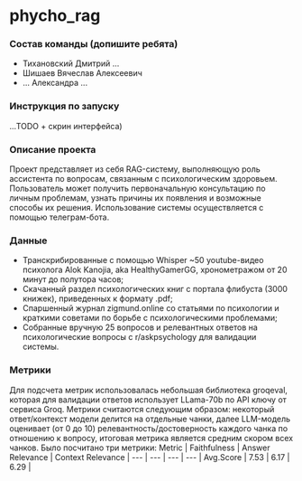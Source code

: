 # phycho_rag


### Состав команды (допишите ребята)

- Тихановский Дмитрий ...
- Шишаев Вячеслав Алексеевич
- ... Александра ...


### Инструкция по запуску
...TODO + скрин интерфейса)


### Описание проекта

Проект представляет из себя RAG-систему, выполняющую роль ассистента по вопросам, связанным с психологическим здоровьем. 
Пользователь может получить первоначальную консультацию по личным проблемам, узнать причины их появления и возможные способы их решения. Использование системы осуществляется с помощью телеграм-бота.


### Данные

- Транскрибированные с помощью Whisper ~50 youtube-видео психолога Alok Kanojia, aka HealthyGamerGG, хронометражом от 20 минут до полутора часов;
- Скачанный раздел психологических книг с портала флибуста (3000 книжек), приведенных к формату .pdf;
- Cпаршенный журнал zigmund.online со статьями по психологии и краткими советами по борьбе с психологическими проблемами;
- Собранные вручную 25 вопросов и релевантных ответов на психологические вопросы с r/askpsychology для валидации системы.


### Метрики 

Для подсчета метрик использовалась небольшая библиотека groqeval, которая для валидации ответов использует LLama-70b по API ключу от сервиса Groq.
Метрики считаются следующим образом: некоторый ответ/контекст модели делится на отдельные чанки, далее LLM-модель оценивает (от 0 до 10) релевантность/достоверность каждого чанка по отношению к вопросу, итоговая метрика является средним скором всех чанков.
Было посчитано три метрики: 
Metric | Faithfulness | Answer Relevance | Context Relevance |
--- | --- | --- | --- |
Avg.Score | 7.53 | 6.17 | 6.29 |

